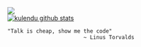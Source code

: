 

<!--
**kulendu/kulendu** is a ✨ _special_ ✨ repository because its `README.md` (this file) appears on your GitHub profile.

-->
![](https://media.giphy.com/media/DruBaWrcmXX5m/giphy.gif)
<br>
[![kulendu github stats](https://github-readme-stats.vercel.app/api?username=kulendu&count_private=true&show_icons=true&theme=dark )](https://github.com/kulendu/github-readme-stats)
<br>

```
"Talk is cheap, show me the code"
                        ~ Linus Torvalds
```
